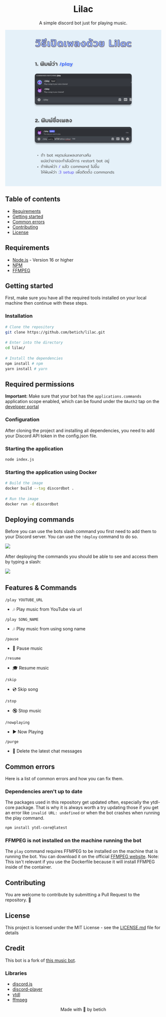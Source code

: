 <h1 align="center">Lilac</h1>

<p align="center">A simple discord bot just for playing music.</p>

<img src="./assets/how-to-use.png" align="center">

## Table of contents

* [Requirements](#requirements)
* [Getting started](#getting-started)
* [Common errors](#common-errors)
* [Contributing](#contributing)
* [License](#license)

## Requirements

- [Node.js](https://nodejs.org/en/) - Version 16 or higher
- [NPM](https://www.npmjs.com/)
- [FFMPEG](https://www.ffmpeg.org/)

## Getting started

First, make sure you have all the required tools installed on your local machine then continue with these steps.

### Installation

```bash
# Clone the repository
git clone https://github.com/betich/lilac.git

# Enter into the directory
cd lilac/

# Install the dependencies
npm install # npm
yarn install # yarn
```

## Required permissions

**Important:** Make sure that your bot has the `applications.commands` application scope enabled, which can be found under the `OAuth2` tap on the [developer portal](https://discord.com/developers/applications/)

### Configuration

After cloning the project and installing all dependencies, you need to add your Discord API token in the config.json file.

### Starting the application

```bash
node index.js
```

### Starting the application using Docker

```bash
# Build the image
docker build --tag discordbot .

# Run the image
docker run -d discordbot
```

## Deploying commands

Before you can use the bots slash command you first need to add them to your Discord server. You can use the `!deploy` command to do so.

<img src="./assets/deploy-commands.png">

After deploying the commands you should be able to see and access them by typing a slash:

<img src="./assets/commands.png">

## Features & Commands

`/play YOUTUBE_URL`

* 🎶 Play music from YouTube via url

`/play SONG_NAME`

* 🎶 Play music from using song name

`/pause`

* 📃 Pause music

`/resume`

* 🎓 Resume music

`/skip`

* 💿 Skip song

`/stop`

* 🔇 Stop music

`/nowplaying`

* ▶ Now Playing

`/purge`

* 🚮 Delete the latest chat messages

## Common errors

Here is a list of common errors and how you can fix them.

### Dependencies aren't up to date

The packages used in this repository get updated often, especially the ytdl-core package. That is why it is always worth a try updating those if you get an error like `invalid URL: undefined` or when the bot crashes when running the play command.

```bash
npm install ytdl-core@latest
```

### FFMPEG is not installed on the machine running the bot

The `play` command requires FFMPEG to be installed on the machine that is running the bot. You can download it on the official [FFMPEG website](https://www.ffmpeg.org/). Note: This isn't relevant if you use the Dockerfile because it will install FFMPEG inside of the container.

## Contributing

You are welcome to contribute by submitting a Pull Request to the repository. 🤍

## License

This project is licensed under the MIT License - see the [LICENSE.md](LICENSE) file for details

## Credit

This bot is a fork of [this music bot](https://github.com/TannerGabriel/discord-bot).

### Libraries

* [discord.js](https://www.npmjs.com/package/discord.js)
* [discord-player](https://www.npmjs.com/package/discord-player)
* [ytdl](https://www.npmjs.com/package/ytdl-core)
* [ffmpeg](https://www.ffmpeg.org/)

<p align="center">Made with 🤍 by betich</p>